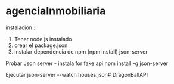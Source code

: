 # agenciaInmobiliaria



instalacion :

1. Tener node.js instalado
2. crear el package.json
3. instalar dependencia de npm (npm install) json-server

Probar Json server
    - instala for fake api
    npm install -g json-server

Ejecutar 
    json-server --watch houses.json# DragonBallAPI

